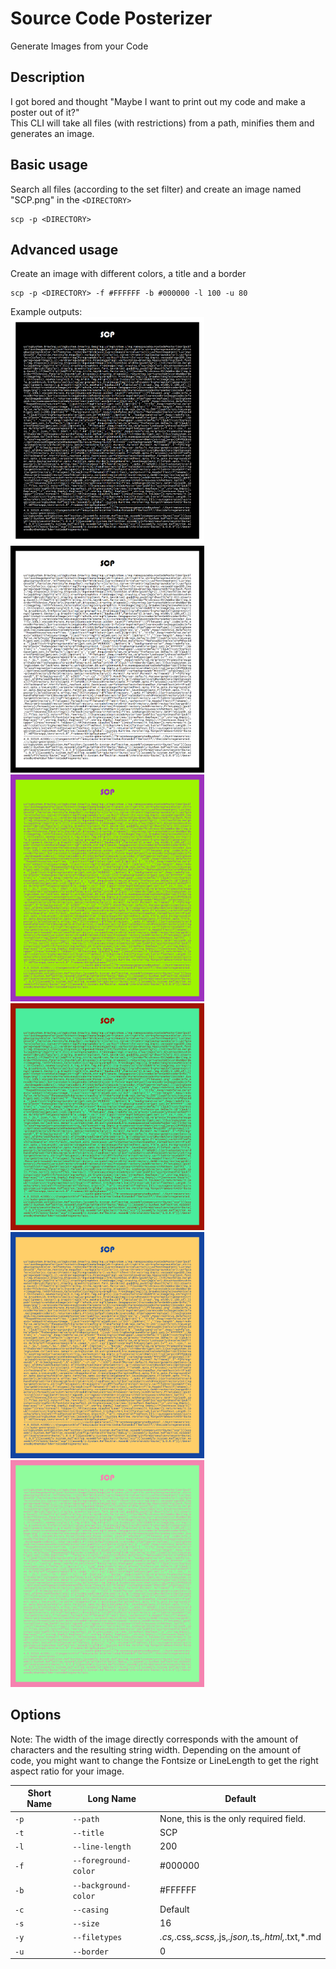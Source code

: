 # Source Code Posterizer
Generate Images from your Code

## Description
I got bored and thought "Maybe I want to print out my code and make a poster out of it?"  
This CLI will take all files (with restrictions) from a path, minifies them and generates an image.

## Basic usage
Search all files (according to the set filter) and create an image named "SCP.png" in the `<DIRECTORY>`
```
scp -p <DIRECTORY>
```
## Advanced usage
Create an image with different colors, a title and a border
```
scp -p <DIRECTORY> -f #FFFFFF -b #000000 -l 100 -u 80
```
Example outputs:  
<img src = "Demoimages/SCP_4.png" width = "310">
<img src = "Demoimages/SCP_5.png" width = "310">
<img src = "Demoimages/SCP_0.png" width = "310">
<img src = "Demoimages/SCP_1.png" width = "310">
<img src = "Demoimages/SCP_2.png" width = "310">
<img src = "Demoimages/SCP_3.png" width = "310">

## Options
Note: The width of the image directly corresponds with the amount of characters and the resulting string width.
Depending on the amount of code, you might want to change the Fontsize or LineLength to get the right aspect ratio for your image.

Short Name | Long Name | Default
--- | --- | ---
`-p` | `--path` | None, this is the only required field.
`-t` | `--title` | SCP
`-l` | `--line-length` | 200
`-f` | `--foreground-color` | #000000
`-b` | `--background-color` | #FFFFFF
`-c` | `--casing` | Default
`-s` | `--size` | 16
`-y` | `--filetypes` | *.cs,*.css,*.scss,*.js,*.json,*.ts,*.html,*.txt,*.md
`-u` | `--border` | 0
